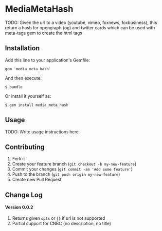 # MediaMetaHash

TODO: Given the url to a video (youtube, vimeo, foxnews, foxbusiness), this return a hash for opengraph (og) and twitter cards which can be used with meta-tags gem to create the html tags

## Installation

Add this line to your application's Gemfile:

    gem 'media_meta_hash'

And then execute:

    $ bundle

Or install it yourself as:

    $ gem install media_meta_hash

## Usage

TODO: Write usage instructions here

## Contributing

1. Fork it
2. Create your feature branch (`git checkout -b my-new-feature`)
3. Commit your changes (`git commit -am 'Add some feature'`)
4. Push to the branch (`git push origin my-new-feature`)
5. Create new Pull Request


## Change Log
#### Version 0.0.2
1. Returns given ```opts``` or ```{}``` if url is not supported
2. Partial support for CNBC (no description, no title) 



